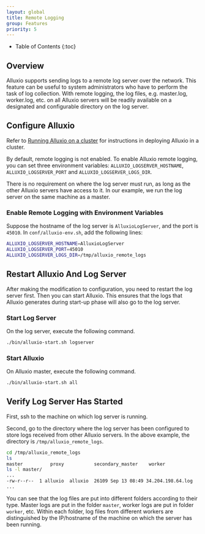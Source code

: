 ```yaml
---
layout: global
title: Remote Logging
group: Features
priority: 5
---
```


* Table of Contents
{:toc}

## Overview
Alluxio supports sending logs to a remote log server over the network. This feature can be useful
to system administrators who have to perform the task of log collection. With remote logging, the
log files, e.g. master.log, worker.log, etc. on all Alluxio servers will be readily available on
a designated and configurable directory on the log server.

## Configure Alluxio
Refer to [Running Alluxio on a cluster](Running-Alluxio-on-a-Cluster.html) for instructions in deploying
Alluxio in a cluster.

By default, remote logging is not enabled. To enable Alluxio remote logging, you can set
three environment variables: `ALLUXIO_LOGSERVER_HOSTNAME`, `ALLUXIO_LOGSERVER_PORT` and `ALLUXIO_LOGSERVER_LOGS_DIR`.

There is no requirement on where
the log server must run, as long as the other Alluxio servers have access to it. In our example, we
run the log server on the same machine as a master.

### Enable Remote Logging with Environment Variables
Suppose the hostname of the log server is `AlluxioLogServer`, and the port is `45010`.
In `conf/alluxio-env.sh`, add the following lines:

```bash
ALLUXIO_LOGSERVER_HOSTNAME=AlluxioLogServer
ALLUXIO_LOGSERVER_PORT=45010
ALLUXIO_LOGSERVER_LOGS_DIR=/tmp/alluxio_remote_logs
```

## Restart Alluxio And Log Server
After making the modification to configuration, you need to restart the log server first. Then you can
start Alluxio. This ensures that the logs that Alluxio generates during start-up phase will also go to
the log server.

### Start Log Server
On the log server, execute the following command.
```bash
./bin/alluxio-start.sh logserver
```

### Start Alluxio
On Alluxio master, execute the following command.
```bash
./bin/alluxio-start.sh all
```

## Verify Log Server Has Started
First, ssh to the machine on which log server is running.

Second, go to the directory where the log server has been configured to store logs received from
other Alluxio servers. In the above example, the directory is `/tmp/alluxio_remote_logs`.

```bash
cd /tmp/alluxio_remote_logs
ls
master          proxy           secondary_master    worker
ls -l master/
...
-rw-r--r--  1 alluxio  alluxio  26109 Sep 13 08:49 34.204.198.64.log
...
```

You can see that the log files are put into different folders according to their type. Master logs are put
in the folder `master`, worker logs are put in folder `worker`, etc. Within each folder, log files from
different workers are distinguished by the IP/hostname of the machine on which the server has been running.
